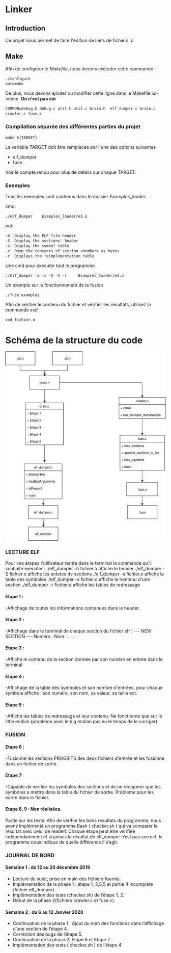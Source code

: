 # Linker

## Introduction
Ce projet nous permet de faire l'édition de liens de fichiers .o

## Make
Afin de configurer le _Makefile_, nous devons exécuter cette commande :

```
./configure
automake
```
De plus, nous devons ajouter ou modifier cette ligne dans le Makefile lui-même. __On n'est pas sûr__

```
COMMON=debug.h debug.c util.h util.c brain.h  elf_dumper.c brain.c crawler.c fuse.c
```
### Compilation séparée des différentes parties du projet

```
make ${TARGET}
```

La variable TARGET doit être remplacée par l'une des options suivantes

* elf_dumper
* fuse

Voir le compte rendu pour plus de détails sur chaque TARGET.

### Exemples
Tous les exemples sont contenus dans le dossier *Examples_loader*.

cmd:
```
./elf_dumper  	Examples_loader/e1.o
```
out:
```
-h  Display the ELF file header 
-S  Display the sections' header 
-s  Display the symbol table 
-x  Dump the contents of section <number> as bytes 
-r  Displays the reimplementation table 
```
Une cmd pour exécuter tout le programme
```
./elf_dumper -x -s -S -h -r  	Examples_loader/e1.o
```

Un exemple sur le fonctionnement de la fusion

```
./fuse examples
```
Afin de vérifier le contenu du fichier et vérifier les résultats, utilisez la commande *xxd*

```
xxd fichier.o
```

# Schéma de la structure du code
![Alt Text](https://github.com/alaabenfatma/Linker/blob/master/Untitled%20Diagram.png)

### LECTURE ELF

Pour ces étapes l'utilisateur rentre dans le terminal la commande qu'il souhaite executer :
./elf_dumper -h fichier.o   affiche le header
./elf_dumper -S fichier.o   affiche les entetes de sections
./elf_dumper -s fichier.o   affiche la table des symboles
./elf_dumper -x fichier.o   affiche le hontenu d'une section
./elf_dumper -r fichier.o   affiche les tables de redressage


#### Etape 1 :
-Affichage de toutes les informations contenues dans le header.

#### Etape 2 :
-Affichage dans le terminal de chaque section du fichier elf :
--- NEW SECTION ---
Numéro :
Nom :
.
.
.

#### Etape 3 : 
-Affiche le contenu de la section donnée par son numéro en entrée dans le terminal

#### Etape 4 :
-Affichage de la table des symboles et son nombre d'entrées, pour chaque symbole affiche : son numéro, son nom, sa valeur, sa taille ect.

#### Etape 5 :
-Affiche les tables de redressage et leur contenu.
Ne fonctionne que sur le little endian (probleme avec le big endian pas eu le temps de le corriger)


### FUSION


#### Etape 6 :
-Fusionne les sections PROGBITS des deux fichiers d'entrée et les fusionne dans un fichier de sortie.

#### Etape 7:
-Capable de verifier les symboles des sections et de ne recuperer que les symboles a mettre dans la table du fichier de sortie.
Probleme pour les ecrire dans le fichier.

#### Etape 8, 9 : Non réalisées.
Partie sur les tests:
  Afin de vérifier les bons résultats du programme, nous avons implémenté un programme Bash ( checker.sh )
qui va comparer le résultat avec celui de readelf. Chaque étape peut être vérifiée indépendamment et si 
jamais le résultat de elf_dumper n’est pas correct, le programme nous indique de quelle différence il s’agit.  

### JOURNAL DE BORD

#### Semaine 1 : du 12 au 20 décembre 2019
- Lecture du sujet, prise en main des fichiers fournis.
- Implémentation de la phase 1 : étape 1, 2,3,5 et partie 4 incomplète (fichier elf_dumper).
- Implémentation des tests (checker.sh) de l’étape 1, 2.
- Début de la phase 2(fichiers crawler.c et fuse.c).

#### Semaine 2 : du 6 au 12 Janvier 2020
- Continuation de la phase 1 : Ajout du nom des fonctions dans l’affichage d’une section de l’étape 4.
- Correction des bugs de l’étape 5.
- Continuation de la phase 2: Etape 6 et Etape 7.
- Implémentation des tests ( checker.sh ) de l’étape 4. 

